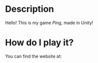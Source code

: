 # Description
Hello! This is my game *Ping*, made in Unity!

# How do I play it?
You can find the website at: